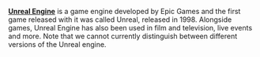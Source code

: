 [**Unreal Engine**](https://www.unrealengine.com/en-US) is a game engine developed by Epic Games and the first game released with it was called Unreal, released in 1998. Alongside games, Unreal Engine has also been used in film and television, live events and more. Note that we cannot currently distinguish between different versions of the Unreal engine.
